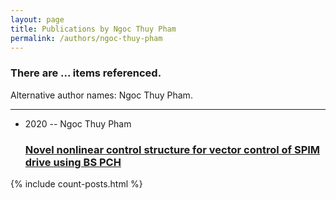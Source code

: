 ```yaml
---
layout: page
title: Publications by Ngoc Thuy Pham
permalink: /authors/ngoc-thuy-pham
---
```


<h3 id="number-posts">There are ... items referenced.</h3>
<p id='info-authors'>Alternative author names: Ngoc Thuy Pham.</p>
<hr />
<ul class="post-list">
<li><span class='post-meta'>2020 -- Ngoc Thuy Pham</span><h3><a class='post-link' href="{{ site.baseurl }}/novel-nonlinear-control-structure-for-vector-control-of-spim-drive-using-bs-pch">Novel nonlinear control structure for vector control of SPIM drive using BS PCH</a></h3></li>

</ul>
{% include count-posts.html %}
